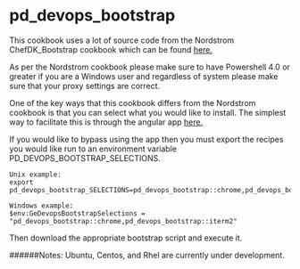 # pd_devops_bootstrap

This cookbook uses a lot of source code from the Nordstrom ChefDK_Bootstrap cookbook which can be found [here.](https://github.com/Nordstrom/chefdk_bootstrap)

As per the Nordstrom cookbook please make sure to have Powershell 4.0 or greater if you are a Windows user and regardless of system please make sure that your proxy settings are correct.

One of the key ways that this cookbook differs from the Nordstrom cookbook is that you can select what you would like to install. The simplest way to facilitate this is through the angular app [here.](https://github.bedbath.com/pipedream/pd_devops_bootstrap_site)

If you would like to bypass using the app then you must export the recipes you would like run to an environment variable PD_DEVOPS_BOOTSTRAP_SELECTIONS.

```
Unix example:
export pd_devops_bootstrap_SELECTIONS=pd_devops_bootstrap::chrome,pd_devops_bootstrap::iterm2
```

```
Windows example:
$env:GeDevopsBootstrapSelections = "pd_devops_bootstrap::chrome,pd_devops_bootstrap::iterm2"
```

Then download the appropriate bootstrap script and execute it.

######Notes:
Ubuntu, Centos, and Rhel are currently under development.
